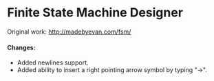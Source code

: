 # Finite State Machine Designer

Original work: http://madebyevan.com/fsm/

#### Changes:
- Added newlines support.
- Added ability to insert a right pointing arrow symbol by typing "->".

